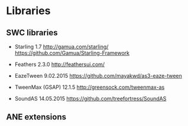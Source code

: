 # Libraries

SWC libraries
-------------

- Starling 1.7
http://gamua.com/starling/
https://github.com/Gamua/Starling-Framework

- Feathers 2.3.0
http://feathersui.com/

- EazeTween 9.02.2015
https://github.com/mayakwd/as3-eaze-tween

- TweenMax (GSAP) 12.1.5
http://greensock.com/tweenmax-as

- SoundAS 14.05.2015
https://github.com/treefortress/SoundAS

ANE extensions
-------------
